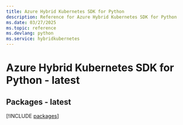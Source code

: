 ```yaml
---
title: Azure Hybrid Kubernetes SDK for Python
description: Reference for Azure Hybrid Kubernetes SDK for Python
ms.date: 03/27/2025
ms.topic: reference
ms.devlang: python
ms.service: hybridkubernetes
---
```

# Azure Hybrid Kubernetes SDK for Python - latest
## Packages - latest
[!INCLUDE [packages](hybrid-kubernetes-index.md)]